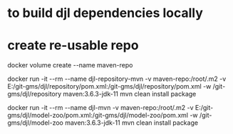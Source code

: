 
# to build djl dependencies locally

# create re-usable repo
docker volume create --name maven-repo


docker run -it --rm --name djl-repository-mvn -v maven-repo:/root/.m2 -v E:/git-gms/djl/repository/pom.xml:/git-gms/djl/repository/pom.xml -w /git-gms/djl/repository maven:3.6.3-jdk-11 mvn clean install package

docker run -it --rm --name djl-mvn -v maven-repo:/root/.m2 -v E:/git-gms/djl/model-zoo/pom.xml:/git-gms/djl/model-zoo/pom.xml -w /git-gms/djl/model-zoo maven:3.6.3-jdk-11 mvn clean install package